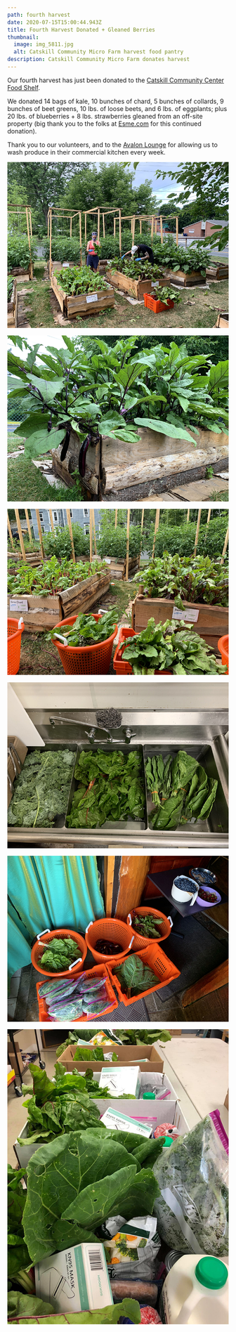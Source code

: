 ```yaml
---
path: fourth harvest
date: 2020-07-15T15:00:44.943Z
title: Fourth Harvest Donated + Gleaned Berries
thumbnail:
  image: img_5811.jpg
  alt: Catskill Community Micro Farm harvest food pantry
description: Catskill Community Micro Farm donates harvest
---
```

Our fourth harvest has just been donated to the [Catskill Community Center Food Shelf](http://www.catskillcommunitycenter.org/food-pantry/).

We donated 14 bags of kale, 10 bunches of chard, 5 bunches of collards, 9 bunches of beet greens, 10 lbs. of loose beets, and 6 lbs. of eggplants; plus 20 lbs. of blueberries + 8 lbs. strawberries gleaned from an off-site property (big thank you to the folks at [Esme.com](https://ccmicrofarm.us18.list-manage.com/track/click?u=94746e6c6b5541022831953dd&id=ed2b941492&e=ef559ba078) for this continued donation).

Thank you to our volunteers, and to the [Avalon Lounge](https://www.theavalonlounge.com/) for allowing us to wash produce in their commercial kitchen every week.

![Catskill Community Micro Farm volunteers harvesting](img_5782.jpg "Harvest")

![Catskill Community Micro Farm eggplants](img_5784.jpg "Eggplants")

![Catskill Community Micro Farm greens](img_5790.jpg "Greens and Beds")

![Catskill Community Micro Farm Avalon Lounge washing greens](img_5793.jpg "Avalon")

![Catskill Community Micro Farm harvest](img_5799.jpg "Harvest")

![Catskill Community Micro Farm Catskill Community Center Food Shelf](img_5810.jpg "Donated Food")